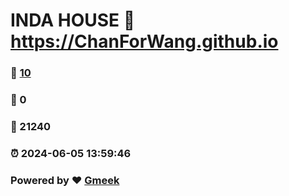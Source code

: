 # INDA HOUSE :link: https://ChanForWang.github.io 
### :page_facing_up: [10](https://ChanForWang.github.io/tag.html) 
### :speech_balloon: 0 
### :hibiscus: 21240 
### :alarm_clock: 2024-06-05 13:59:46 
### Powered by :heart: [Gmeek](https://github.com/Meekdai/Gmeek)
